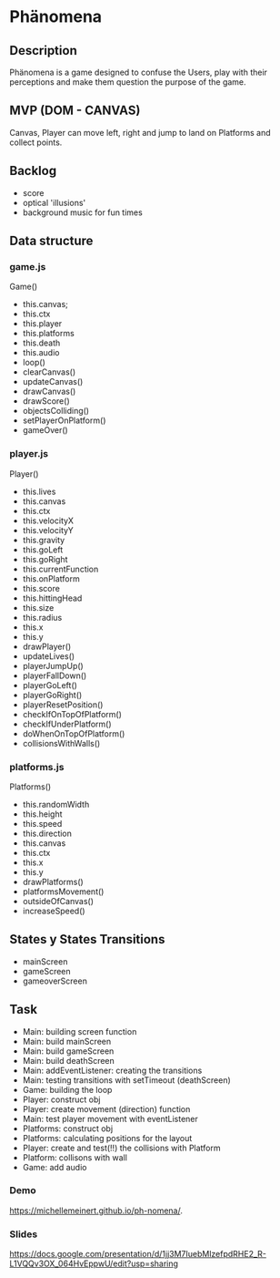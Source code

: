 # Phänomena

## Description
Phänomena is a game designed to confuse the Users, play with their perceptions and make them question the purpose of the game.



## MVP (DOM - CANVAS)
Canvas, 
Player can move left, right and jump to land on Platforms and collect points. 


## Backlog
- score
- optical 'illusions'
- background music for fun times 


## Data structure
### game.js 
Game()
 - this.canvas;
 - this.ctx
 - this.player
 - this.platforms
 - this.death
 - this.audio
 - loop()
 - clearCanvas()
 - updateCanvas()
 - drawCanvas()
 - drawScore()
 - objectsColliding()
 - setPlayerOnPlatform()
 - gameOver()
 

### player.js
Player()
 - this.lives
 - this.canvas
 - this.ctx
 - this.velocityX
 - this.velocityY
 - this.gravity
 - this.goLeft
 - this.goRight
 - this.currentFunction
 - this.onPlatform
 - this.score
 - this.hittingHead
 - this.size
 - this.radius
 - this.x
 - this.y
 - drawPlayer()
 - updateLives()
 - playerJumpUp()
 - playerFallDown()
 - playerGoLeft()
 - playerGoRight()
 - playerResetPosition()
 - checkIfOnTopOfPlatform()
 - checkIfUnderPlatform()
 - doWhenOnTopOfPlatform()
 - collisionsWithWalls()

### platforms.js
Platforms()
 - this.randomWidth
 - this.height
 - this.speed
 - this.direction
 - this.canvas
 - this.ctx
 - this.x
 - this.y
 - drawPlatforms()
 - platformsMovement()
 - outsideOfCanvas()
 - increaseSpeed()


## States y States Transitions

- mainScreen
- gameScreen
- gameoverScreen


## Task

- Main: building screen function
- Main:  build mainScreen
- Main: build gameScreen
- Main: build deathScreen
- Main: addEventListener: creating the transitions
- Main: testing transitions with setTimeout (deathScreen)
- Game: building the loop
- Player: construct obj
- Player: create movement (direction) function
- Main: test player movement with eventListener
- Platforms: construct obj
- Platforms: calculating positions for the layout 
- Player: create and test(!!) the collisions with Platform
- Platform: collisons with wall
- Game: add audio


### Demo 
https://michellemeinert.github.io/ph-nomena/.


### Slides
https://docs.google.com/presentation/d/1jj3M7IuebMlzefpdRHE2_R-L1VQQv3OX_064HvEppwU/edit?usp=sharing
